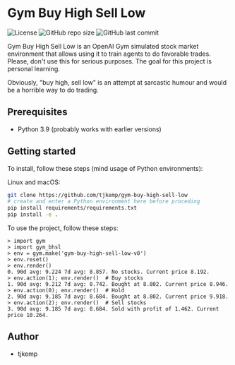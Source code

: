 # Gym Buy High Sell Low

![License](https://img.shields.io/github/license/tjkemp/gym-buy-high-sell-low)
![GitHub repo size](https://img.shields.io/github/repo-size/tjkemp/gym-buy-high-sell-low)
![GitHub last commit](https://img.shields.io/github/last-commit/tjkemp/gym-buy-high-sell-low)

Gym Buy High Sell Low is an OpenAI Gym simulated stock market environment that allows using it to train agents to do favorable trades. Please, don't use this for serious purposes. The goal for this project is personal learning.

Obviously, "buy high, sell low" is an attempt at sarcastic humour and would be a horrible way to do trading.

## Prerequisites

- Python 3.9 (probably works with earlier versions)

## Getting started

To install, follow these steps (mind usage of Python environments):

Linux and macOS:
```bash
git clone https://github.com/tjkemp/gym-buy-high-sell-low
# create and enter a Python environment here before proceding
pip install requirements/requirements.txt
pip install -e .
```

To use the project, follow these steps:

```
> import gym
> import gym_bhsl
> env = gym.make('gym-buy-high-sell-low-v0')
> env.reset()
> env.render()
0. 90d avg: 9.224 7d avg: 8.857. No stocks. Current price 8.192.
> env.action(1); env.render()  # Buy stocks
1. 90d avg: 9.212 7d avg: 8.742. Bought at 8.802. Current price 8.946.
> env.action(0); env.render()  # Hold
2. 90d avg: 9.185 7d avg: 8.684. Bought at 8.802. Current price 9.918.
> env.action(2); env.render()  # Sell stocks
3. 90d avg: 9.185 7d avg: 8.684. Sold with profit of 1.462. Current price 10.264.
```

## Author

* tjkemp
